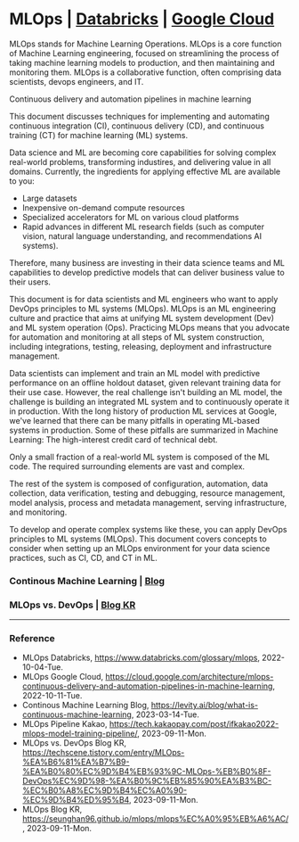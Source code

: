 # MLOps | [Databricks](https://www.databricks.com/glossary/mlops) | [Google Cloud](https://cloud.google.com/architecture/mlops-continuous-delivery-and-automation-pipelines-in-machine-learning)

MLOps stands for Machine Learning Operations. MLOps is a core function of Machine Learning engineering, focused on streamlining the process of taking machine learning models to production, and then maintaining and monitoring them. MLOps is a collaborative function, often comprising data scientists, devops engineers, and IT.

Continuous delivery and automation pipelines in machine learning

This document discusses techniques for implementing and automating continuous integration (CI), continuous delivery (CD), and continuous training (CT) for machine learning (ML) systems.

Data science and ML are becoming core capabilities for solving complex real-world problems, transforming industires, and delivering value in all domains. Currently, the ingredients for applying effective ML are available to you:

- Large datasets
- Inexpensive on-demand compute resources
- Specialized accelerators for ML on various cloud platforms
- Rapid advances in different ML research fields (such as computer vision, natural language understanding, and recommendations AI systems).

Therefore, many business are investing in their data science teams and ML capabilities to develop predictive models that can deliver business value to their users.

This document is for data scientists and ML engineers who want to apply DevOps principles to ML systems (MLOps). MLOps is an ML engineering culture and practice that aims at unifying ML system development (Dev) and ML system operation (Ops). Practicing MLOps means that you advocate for automation and monitoring at all steps of ML system construction, including integrations, testing, releasing, deployment and infrastructure management.

Data scientists can implement and train an ML model with predictive performance on an offline holdout dataset, given relevant training data for their use case. However, the real challenge isn't building an ML model, the challenge is building an integrated ML system and to continuously operate it in production. With the long history of production ML services at Google, we've learned that there can be many pitfalls in operating ML-based systems in production. Some of these pitfalls are summarized in Machine Learning: The high-interest credit card of technical debt.

Only a small fraction of a real-world ML system is composed of the ML code. The required surrounding elements are vast and complex.

The rest of the system is composed of configuration, automation, data collection, data verification, testing and debugging, resource management, model analysis, process and metadata management, serving infrastructure, and monitoring.

To develop and operate complex systems like these, you can apply DevOps principles to ML systems (MLOps). This document covers concepts to consider when setting up an MLOps environment for your data science practices, such as CI, CD, and CT in ML.

### Continous Machine Learning | [Blog](https://levity.ai/blog/what-is-continuous-machine-learning)

### MLOps vs. DevOps | [Blog KR](https://techscene.tistory.com/entry/MLOps-%EA%B6%81%EA%B7%B9-%EA%B0%80%EC%9D%B4%EB%93%9C-MLOps-%EB%B0%8F-DevOps%EC%9D%98-%EA%B0%9C%EB%85%90%EA%B3%BC-%EC%B0%A8%EC%9D%B4%EC%A0%90-%EC%9D%B4%ED%95%B4)

---

### Reference
- MLOps Databricks, https://www.databricks.com/glossary/mlops, 2022-10-04-Tue.
- MLOps Google Cloud, https://cloud.google.com/architecture/mlops-continuous-delivery-and-automation-pipelines-in-machine-learning, 2022-10-11-Tue.
- Continous Machine Learning Blog, https://levity.ai/blog/what-is-continuous-machine-learning, 2023-03-14-Tue.
- MLOps Pipeline Kakao, https://tech.kakaopay.com/post/ifkakao2022-mlops-model-training-pipeline/, 2023-09-11-Mon.
- MLOps vs. DevOps Blog KR, https://techscene.tistory.com/entry/MLOps-%EA%B6%81%EA%B7%B9-%EA%B0%80%EC%9D%B4%EB%93%9C-MLOps-%EB%B0%8F-DevOps%EC%9D%98-%EA%B0%9C%EB%85%90%EA%B3%BC-%EC%B0%A8%EC%9D%B4%EC%A0%90-%EC%9D%B4%ED%95%B4, 2023-09-11-Mon.
- MLOps Blog KR, https://seunghan96.github.io/mlops/mlops%EC%A0%95%EB%A6%AC/, 2023-09-11-Mon.
